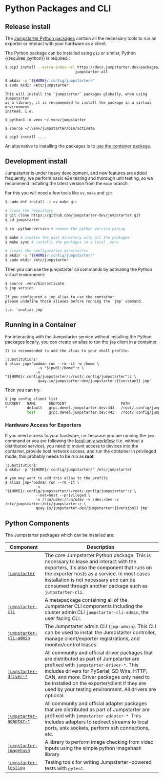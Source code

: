 # Python Packages and CLI

## Release install

The [Jumpstarter Python packages](https://docs.jumpstarter.dev/packages/)
contain all the necessary tools to run an exporter or interact with your
hardware as a client.

The Python package can be installed using ``pip`` or similar, Python
{{requires_python}} is required.:

```bash
$ pip3 install --extra-index-url https://docs.jumpstarter.dev/packages/simple \
                                jumpstarter-all

$ mkdir -p "${HOME}/.config/jumpstarter/"
$ sudo mkdir /etc/jumpstarter
```

```{tip}
This will install the `jumpstarter` packages globally, when using Jumpstarter
as a library, it is recommended to install the package in a virtual environment
instead. i.e.

$ python3 -m venv ~/.venv/jumpstarter

$ source ~/.venv/jumpstarter/bin/activate

$ pip3 install ....
```

An alternative to installing the packages is to [use the container
package](#running-in-a-container).

## Development install
Jumpstarter is under heavy development, and new features are added frequently,
we perform basic e2e testing and thorough unit testing, so we recommend
installing the latest version from the `main` branch.

For this you will need a few tools like `uv`, `make` and `git`.
```bash
$ sudo dnf install -y uv make git

# Clone the repository
$ git clone https://github.com/jumpstarter-dev/jumpstarter.git
$ cd jumpstarter

$ rm .python-version # remove the python version pining

$ make # creates the dist directory with all the packages
$ make sync # installs the packages in a local .venv

# create the configuration directories
$ mkdir -p "${HOME}/.config/jumpstarter/"
$ sudo mkdir /etc/jumpstarter

```

Then you can use the jumpstarter cli commands by activating the Python virtual
environment:
```bash
$ source .venv/bin/activate
$ jmp version
```

```{tip}
If you configured a jmp alias to use the container
please undefine those aliases before running the `jmp` command.

i.e. `unalias jmp`
```


## Running in a Container

For interacting with the Jumpstarter service without installing the Python
packages locally, you can create an alias to run the `jmp` client in a
container.

```{tip}
It is recommended to add the alias to your shell profile.
```

```{code-block} bash
:substitutions:
$ alias jmp='podman run --rm -it -w /home \
               -v "$(pwd):/home":z \
              -v "${HOME}/.config/jumpstarter/:/root/.config/jumpstarter":z \
               quay.io/jumpstarter-dev/jumpstarter:{{version}} jmp'
```

Then you can try:

```bash
$ jmp config client list
CURRENT   NAME      ENDPOINT                         PATH
*         default   grpc.devel.jumpstarter.dev:443   /root/.config/jumpstarter/clients/default.yaml
          test      grpc.devel.jumpstarter.dev:443   /root/.config/jumpstarter/clients/test.yaml
```

### Hardware Access for Exporters

If you need access to your hardware, i.e. because you are running the `jmp`
command or you are following the [local-only
workflow](../architecture.md#local-mode) (i.e. without a distributed service),
you need to mount access to devices into the container, provide host network
access, and run the container in privileged mode, this probably needs to be run
as **root**.


```{code-block} bash
:substitutions:
$ mkdir -p "${HOME}/.config/jumpstarter/" /etc/jumpstarter

# you may want to add this alias to the profile
$ alias jmp='podman run --rm -it \
              -v "${HOME}/.config/jumpstarter/:/root/.config/jumpstarter":z \
              --net=host --privileged \
              -v /run/udev:/run/udev -v /dev:/dev -v /etc/jumpstarter:/etc/jumpstarter:z \
              quay.io/jumpstarter-dev/jumpstarter:{{version}} jmp'
```

## Python Components


The Jumpstarter packages which can be installed are:

| Component                                                                                                          | Description                                                                                                                                                                                                                                                                                                                                 |
| ------------------------------------------------------------------------------------------------------------------ | ------------------------------------------------------------------------------------------------------------------------------------------------------------------------------------------------------------------------------------------------------------------------------------------------------------------------------------------- |
| [`jumpstarter`](https://github.com/jumpstarter-dev/jumpstarter/tree/main/packages/jumpstarter)                     | The core Jumpstarter Python package. This is necessary to lease and interact with the exporters, it's also the component that runs on the exporter hosts as a service. In most cases installation is not necessary and can be consumed through another package such as `jumpstarter-cli`.                                                   |
| [`jumpstarter-cli`](https://github.com/jumpstarter-dev/jumpstarter/tree/main/packages/jumpstarter-cli)             | A metapackage containing all of the Jumpstarter CLI components including the cluster admin CLI `jumpstarter-cli-admin`, the user facing CLI.                                                                                                                                                                                                |
| [`jumpstarter-cli-admin`](https://github.com/jumpstarter-dev/jumpstarter/tree/main/packages/jumpstarter-cli-admin) | The Jumpstarter admin CLI (`jmp-admin`). This CLI can be used to install the Jumpstarter controller, manage client/exporter registrations, and monitor/control leases.                                                                                                                                                                      |
| [`jumpstarter-driver-*`](https://github.com/jumpstarter-dev/jumpstarter/tree/main/packages)                        | All community and official driver packages that are distributed as part of Jumpstarter are prefixed with `jumpstarter-driver-*`. This includes drivers for PySerial, SD Wire, HTTP, CAN, and more. Driver packages only need to be installed on the exporter/client if they are used by your testing environment. All drivers are optional. |
| [`jumpstarter-adapter-*`](https://github.com/jumpstarter-dev/jumpstarter/tree/main/packages)                       | All community and official adapter packages that are distributed as part of Jumpstarter are prefixed with `jumpstarter-adapter-*`. This includes adapters to redirect streams to local ports, unix sockets, perform ssh connections, etc.                                                                                                   |
| [`jumpstarter-imagehash`](https://github.com/jumpstarter-dev/jumpstarter/tree/main/packages/jumpstarter-imagehash) | A library to perform image checking from video inputs using the simple python imagehash library                                                                                                                                                                                                                                             |
| [`jumpstarter-testing`](https://github.com/jumpstarter-dev/jumpstarter/tree/main/packages/jumpstarter-testing)     | Testing tools for writing Jumpstarter-powered tests with `pytest`.                                                                                                                                                                                                                                                                          |
